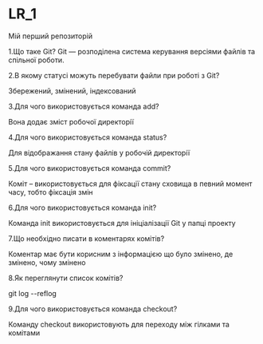 # LR_1
Mій перший репозиторій

1.Що таке Git?
Git — розподілена система керування версіями файлів та спільної роботи.

2.В якому статусі можуть перебувати файли при роботі з Git?

Збережений, змінений, індексований

3.Для чого використовується команда add?

Вона додає зміст робочої директорії

4.Для чого використовується команда status?

Для відображання стану файлів у робочій директорії

5.Для чого використовується команда commit?

Коміт – використовується для фіксації стану сховища в певний момент часу, тобто фіксація змін

6.Для чого використовується команда init?

Команда init використовується для ініціалізації Git у папці проекту

7.Що необхідно писати в коментарях комітів?

Коментар має бути корисним з інформацією що було змінено, де змінено, чому змінено

8.Як переглянути список комітів?

git log --reflog

9.Для чого використовується команда checkout?

Команду checkout використовують для переходу між гілками та комітами
